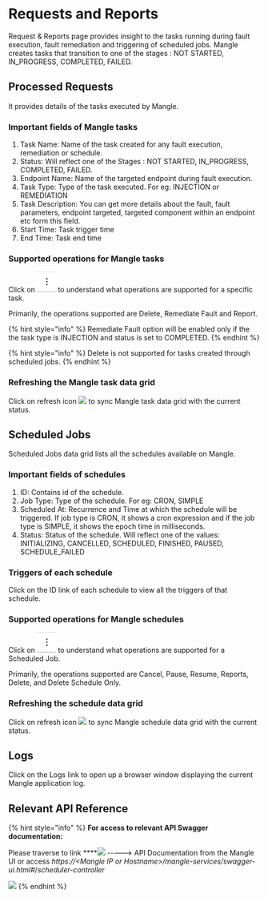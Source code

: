 # Requests and Reports

Request & Reports page provides insight to the tasks running during fault execution, fault remediation and triggering of scheduled jobs. Mangle creates tasks that transition to one of the stages : NOT STARTED, IN\_PROGRESS, COMPLETED, FAILED.

## Processed Requests

It provides details of the tasks executed by Mangle.

### Important fields of Mangle tasks

1. Task Name: Name of the task created for any fault execution, remediation or schedule.
2. Status:  Will reflect one of the Stages : NOT STARTED, IN\_PROGRESS, COMPLETED, FAILED.
3. Endpoint Name: Name of the targeted endpoint during fault execution.
4. Task Type: Type of the task executed. For eg: INJECTION or REMEDIATION
5. Task Description: You can get more details about the fault, fault parameters, endpoint targeted, targeted component within an endpoint etc form this field.
6. Start Time: Task trigger time 
7. End Time: Task end time

### Supported operations for Mangle tasks

Click on ![](../.gitbook/assets/supportedactionsbutton%20%283%29%20%281%29.png) to understand what operations are supported for a specific task.

Primarily, the operations supported are Delete, Remediate Fault and Report. 

{% hint style="info" %}
Remediate Fault option will be enabled only if the the task type is INJECTION and status is set to COMPLETED. 
{% endhint %}

{% hint style="info" %}
Delete is not supported for tasks created through scheduled jobs.
{% endhint %}

### Refreshing the Mangle task data grid

Click on refresh icon  ![](../.gitbook/assets/refreshbutton.png) to sync Mangle task data grid with the current status.

## Scheduled Jobs

Scheduled Jobs data grid lists all the schedules available on Mangle.

### Important fields of schedules

1. ID: Contains id of the schedule.
2. Job Type: Type of the schedule. For eg: CRON, SIMPLE
3. Scheduled At: Recurrence and Time at which the schedule will be triggered. If job type is CRON, it shows a cron expression and if the job type is SIMPLE, it shows the epoch time in milliseconds.
4. Status: Status of the schedule. Will reflect one of the values: INITIALIZING, CANCELLED, SCHEDULED, FINISHED, PAUSED, SCHEDULE\_FAILED

### Triggers of each schedule

Click on the ID link of each schedule to view all the triggers of that schedule.

### Supported operations for Mangle schedules

Click on ![](../.gitbook/assets/supportedactionsbutton%20%283%29%20%281%29.png) to understand what operations are supported for a Scheduled Job.

Primarily, the operations supported are Cancel, Pause, Resume, Reports, Delete, and Delete Schedule Only. 

### Refreshing the schedule data grid

Click on refresh icon  ![](../.gitbook/assets/refreshbutton.png) to sync Mangle schedule data grid with the current status.

## Logs

Click on the Logs link to open up a browser window displaying the current Mangle application log.

## Relevant API Reference

{% hint style="info" %}
**For access to relevant API Swagger documentation:**

Please traverse to link ****![](../.gitbook/assets/help.png) -----&gt; API Documentation from the Mangle UI or access _https://&lt;Mangle IP or Hostname&gt;/mangle-services/swagger-ui.html\#_/_scheduler-controller_

  ![](../.gitbook/assets/schedulercontroller.png) 
{% endhint %}

